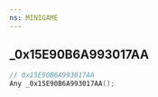```yaml
---
ns: MINIGAME
---
```

## _0x15E90B6A993017AA

```c
// 0x15E90B6A993017AA
Any _0x15E90B6A993017AA();
```

